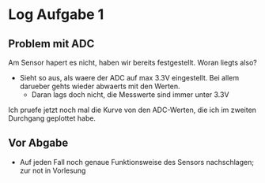 # Log Aufgabe 1

## Problem mit ADC
Am Sensor hapert es nicht, haben wir bereits festgestellt. Woran liegts also?
- Sieht so aus, als waere der ADC auf max 3.3V eingestellt. Bei allem darueber gehts wieder abwaerts mit den Werten.
    - Daran lags doch nicht, die Messwerte sind immer unter 3.3V

Ich pruefe jetzt noch mal die Kurve von den ADC-Werten, die ich im zweiten Durchgang geplottet habe.

## Vor Abgabe
- Auf jeden Fall noch genaue Funktionsweise des Sensors nachschlagen; zur not in Vorlesung